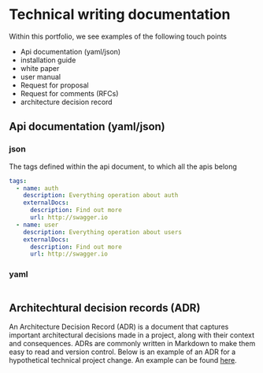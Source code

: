# Technical writing documentation

Within this portfolio, we see examples of the following touch points

- Api documentation (yaml/json)
- installation guide
- white paper
- user manual
- Request for proposal
- Request for comments (RFCs)
- architecture decision record

## Api documentation (yaml/json)

### json
The tags defined within the api document, to which all the apis belong
```yaml
tags:
  - name: auth
    description: Everything operation about auth
    externalDocs:
      description: Find out more
      url: http://swagger.io
  - name: user
    description: Everything operation about users
    externalDocs:
      description: Find out more
      url: http://swagger.io
```

### yaml
```json
```

## Architechtural decision records (ADR)

An Architecture Decision Record (ADR) is a document that captures important architectural decisions made in a project, along with their context and consequences. ADRs are commonly written in Markdown to make them easy to read and version control. Below is an example of an ADR for a hypothetical technical project change.
An example can be found [here](./adr.md).